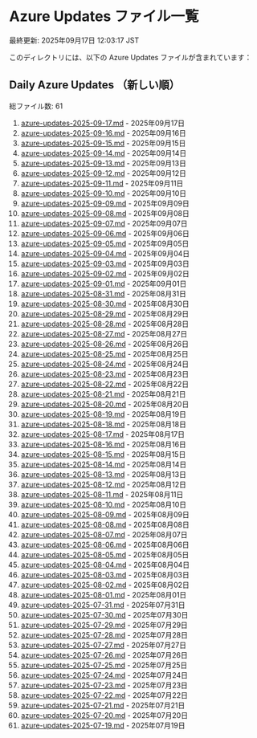 # Azure Updates ファイル一覧

最終更新: 2025年09月17日 12:03:17 JST

このディレクトリには、以下の Azure Updates ファイルが含まれています：

## Daily Azure Updates （新しい順）

総ファイル数: 61

1. [azure-updates-2025-09-17.md](./azure-updates-2025-09-17.md) - 2025年09月17日
2. [azure-updates-2025-09-16.md](./azure-updates-2025-09-16.md) - 2025年09月16日
3. [azure-updates-2025-09-15.md](./azure-updates-2025-09-15.md) - 2025年09月15日
4. [azure-updates-2025-09-14.md](./azure-updates-2025-09-14.md) - 2025年09月14日
5. [azure-updates-2025-09-13.md](./azure-updates-2025-09-13.md) - 2025年09月13日
6. [azure-updates-2025-09-12.md](./azure-updates-2025-09-12.md) - 2025年09月12日
7. [azure-updates-2025-09-11.md](./azure-updates-2025-09-11.md) - 2025年09月11日
8. [azure-updates-2025-09-10.md](./azure-updates-2025-09-10.md) - 2025年09月10日
9. [azure-updates-2025-09-09.md](./azure-updates-2025-09-09.md) - 2025年09月09日
10. [azure-updates-2025-09-08.md](./azure-updates-2025-09-08.md) - 2025年09月08日
11. [azure-updates-2025-09-07.md](./azure-updates-2025-09-07.md) - 2025年09月07日
12. [azure-updates-2025-09-06.md](./azure-updates-2025-09-06.md) - 2025年09月06日
13. [azure-updates-2025-09-05.md](./azure-updates-2025-09-05.md) - 2025年09月05日
14. [azure-updates-2025-09-04.md](./azure-updates-2025-09-04.md) - 2025年09月04日
15. [azure-updates-2025-09-03.md](./azure-updates-2025-09-03.md) - 2025年09月03日
16. [azure-updates-2025-09-02.md](./azure-updates-2025-09-02.md) - 2025年09月02日
17. [azure-updates-2025-09-01.md](./azure-updates-2025-09-01.md) - 2025年09月01日
18. [azure-updates-2025-08-31.md](./azure-updates-2025-08-31.md) - 2025年08月31日
19. [azure-updates-2025-08-30.md](./azure-updates-2025-08-30.md) - 2025年08月30日
20. [azure-updates-2025-08-29.md](./azure-updates-2025-08-29.md) - 2025年08月29日
21. [azure-updates-2025-08-28.md](./azure-updates-2025-08-28.md) - 2025年08月28日
22. [azure-updates-2025-08-27.md](./azure-updates-2025-08-27.md) - 2025年08月27日
23. [azure-updates-2025-08-26.md](./azure-updates-2025-08-26.md) - 2025年08月26日
24. [azure-updates-2025-08-25.md](./azure-updates-2025-08-25.md) - 2025年08月25日
25. [azure-updates-2025-08-24.md](./azure-updates-2025-08-24.md) - 2025年08月24日
26. [azure-updates-2025-08-23.md](./azure-updates-2025-08-23.md) - 2025年08月23日
27. [azure-updates-2025-08-22.md](./azure-updates-2025-08-22.md) - 2025年08月22日
28. [azure-updates-2025-08-21.md](./azure-updates-2025-08-21.md) - 2025年08月21日
29. [azure-updates-2025-08-20.md](./azure-updates-2025-08-20.md) - 2025年08月20日
30. [azure-updates-2025-08-19.md](./azure-updates-2025-08-19.md) - 2025年08月19日
31. [azure-updates-2025-08-18.md](./azure-updates-2025-08-18.md) - 2025年08月18日
32. [azure-updates-2025-08-17.md](./azure-updates-2025-08-17.md) - 2025年08月17日
33. [azure-updates-2025-08-16.md](./azure-updates-2025-08-16.md) - 2025年08月16日
34. [azure-updates-2025-08-15.md](./azure-updates-2025-08-15.md) - 2025年08月15日
35. [azure-updates-2025-08-14.md](./azure-updates-2025-08-14.md) - 2025年08月14日
36. [azure-updates-2025-08-13.md](./azure-updates-2025-08-13.md) - 2025年08月13日
37. [azure-updates-2025-08-12.md](./azure-updates-2025-08-12.md) - 2025年08月12日
38. [azure-updates-2025-08-11.md](./azure-updates-2025-08-11.md) - 2025年08月11日
39. [azure-updates-2025-08-10.md](./azure-updates-2025-08-10.md) - 2025年08月10日
40. [azure-updates-2025-08-09.md](./azure-updates-2025-08-09.md) - 2025年08月09日
41. [azure-updates-2025-08-08.md](./azure-updates-2025-08-08.md) - 2025年08月08日
42. [azure-updates-2025-08-07.md](./azure-updates-2025-08-07.md) - 2025年08月07日
43. [azure-updates-2025-08-06.md](./azure-updates-2025-08-06.md) - 2025年08月06日
44. [azure-updates-2025-08-05.md](./azure-updates-2025-08-05.md) - 2025年08月05日
45. [azure-updates-2025-08-04.md](./azure-updates-2025-08-04.md) - 2025年08月04日
46. [azure-updates-2025-08-03.md](./azure-updates-2025-08-03.md) - 2025年08月03日
47. [azure-updates-2025-08-02.md](./azure-updates-2025-08-02.md) - 2025年08月02日
48. [azure-updates-2025-08-01.md](./azure-updates-2025-08-01.md) - 2025年08月01日
49. [azure-updates-2025-07-31.md](./azure-updates-2025-07-31.md) - 2025年07月31日
50. [azure-updates-2025-07-30.md](./azure-updates-2025-07-30.md) - 2025年07月30日
51. [azure-updates-2025-07-29.md](./azure-updates-2025-07-29.md) - 2025年07月29日
52. [azure-updates-2025-07-28.md](./azure-updates-2025-07-28.md) - 2025年07月28日
53. [azure-updates-2025-07-27.md](./azure-updates-2025-07-27.md) - 2025年07月27日
54. [azure-updates-2025-07-26.md](./azure-updates-2025-07-26.md) - 2025年07月26日
55. [azure-updates-2025-07-25.md](./azure-updates-2025-07-25.md) - 2025年07月25日
56. [azure-updates-2025-07-24.md](./azure-updates-2025-07-24.md) - 2025年07月24日
57. [azure-updates-2025-07-23.md](./azure-updates-2025-07-23.md) - 2025年07月23日
58. [azure-updates-2025-07-22.md](./azure-updates-2025-07-22.md) - 2025年07月22日
59. [azure-updates-2025-07-21.md](./azure-updates-2025-07-21.md) - 2025年07月21日
60. [azure-updates-2025-07-20.md](./azure-updates-2025-07-20.md) - 2025年07月20日
61. [azure-updates-2025-07-19.md](./azure-updates-2025-07-19.md) - 2025年07月19日
